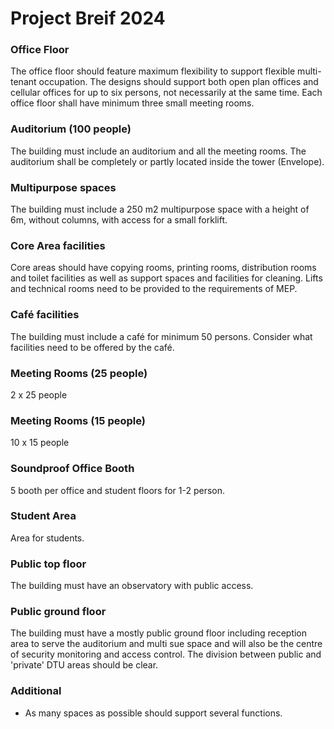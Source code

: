 # Project Breif 2024

### Office Floor 

The office floor should feature maximum flexibility to support flexible multi-tenant occupation. The designs should support both open plan offices and cellular offices for up to six persons, not necessarily at the same time. Each office floor shall have minimum three small meeting rooms.

### Auditorium (100 people) 

The building must include an auditorium and all the meeting rooms. The auditorium shall be completely or partly located inside the tower (Envelope). 

### Multipurpose spaces

The building must include a 250 m2 multipurpose space with a height of 6m, without columns, with access for a small forklift.

### Core Area facilities 

Core areas should have copying rooms, printing rooms, distribution rooms and toilet facilities as well as support spaces and facilities for cleaning. Lifts and technical rooms need to be provided to the requirements of MEP. 

### Café facilities 

The building must include a café for minimum 50 persons. Consider what facilities need to be offered by the café.

### Meeting Rooms (25 people) 

2 x 25 people 

### Meeting Rooms (15 people) 

10 x 15 people 

### Soundproof Office Booth
5 booth per office and student floors for 1-2 person.

### Student Area 

Area for students. 
<!-- including permanent desk spaces - 300. see Beat 14 for details. -->
<!--
### Atrium 

The building should include an atrium (visually connected to the foyer) to provide visual understanding of the inside of the building, it is up to your team how high / big this is. 
-->

### Public top floor 

The building must have an observatory with public access. 

### Public ground floor 

The building must have a mostly public ground floor including reception area to serve the auditorium and multi sue space and will also be the centre of security monitoring and access control. The division between public and 'private' DTU areas should be clear.

### Additional
* As many spaces as possible should support several functions.
